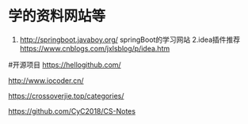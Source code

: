 # 学的资料网站等
1. http://springboot.javaboy.org/
springBoot的学习网站
2.idea插件推荐
https://www.cnblogs.com/jxlsblog/p/idea.htm

#开源项目
https://hellogithub.com/


http://www.iocoder.cn/


https://crossoverjie.top/categories/

https://github.com/CyC2018/CS-Notes
